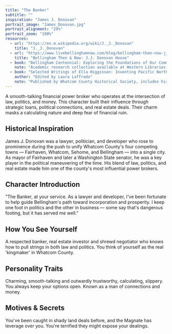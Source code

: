 ```yaml
---
title: "The Banker"
subtitle: ""
inspiration: "James J. Donovan"
portrait_image: "James_Donovan.jpg"
portrait_alignment: "29%"
portrait_zoom: "100%"
resources:
  - url: "https://en.m.wikipedia.org/wiki/J._J._Donovan"
    title: "J._J._Donovan"
  - url: "https://www.livebellinghamnow.com/blog/bellingham-then-now-jj-donovan-house/af40b50d-030d-45d4-afbb-e2c626bfe2db"
    title: "Bellingham Then & Now: J.J. Donovan House"
  - book: "Bellingham Centennial: Exploring the Foundations of Our Community"
    note: "Academic research collection available at Western Libraries Archives & Special Collections"
  - book: "Selected Writings of Ella Higginson: Inventing Pacific Northwest Literature"
    author: "Edited by Laura Laffrado"
    note: "Published by Whatcom County Historical Society, includes historical context of Donovan's era"
---
```


A smooth-talking financial power broker who operates at the intersection of law, politics, and money. This character built their influence through strategic loans, political connections, and real estate deals. Their charm masks a calculating nature and deep fear of financial ruin.

## Historical Inspiration

James J. Donovan was a lawyer, politician, and developer who rose to prominence during the push to unify Whatcom County's four competing towns — Fairhaven, Whatcom, Sehome, and Bellingham — into a single city. As mayor of Fairhaven and later a Washington State senator, he was a key player in the political maneuvering of the time. His blend of law, politics, and real estate made him one of the county's most influential power brokers.

## Character Introduction

"The Banker, at your service. As a lawyer and developer, I've been fortunate to help guide Bellingham's path toward incorporation and prosperity. I keep one foot in politics and the other in business — some say that's dangerous footing, but it has served me well."

## How You See Yourself

A respected banker, real estate investor and shrewd negotiator who knows how to pull strings in both law and politics. You think of yourself as the real 'kingmaker' in Whatcom County.

## Personality Traits

Charming, smooth-talking and outwardly trustworthy, calculating, slippery. You always keep your options open. Known as a man of connections and money.

## Motives & Secrets

You've been caught in shady land deals before, and the Magnate has leverage over you. You're terrified they might expose your dealings.
